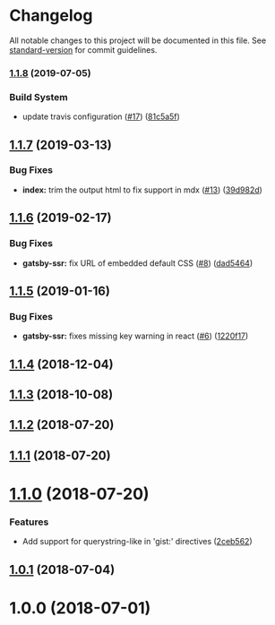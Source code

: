 # Changelog

All notable changes to this project will be documented in this file. See [standard-version](https://github.com/conventional-changelog/standard-version) for commit guidelines.

### [1.1.8](https://github.com/weirdpattern/gatsby-remark-embed-gist/compare/v1.1.7...v1.1.8) (2019-07-05)


### Build System

* update travis configuration ([#17](https://github.com/weirdpattern/gatsby-remark-embed-gist/issues/17)) ([81c5a5f](https://github.com/weirdpattern/gatsby-remark-embed-gist/commit/81c5a5f))



<a name="1.1.7"></a>
## [1.1.7](https://github.com/weirdpattern/gatsby-remark-embed-gist/compare/v1.1.6...v1.1.7) (2019-03-13)


### Bug Fixes

* **index:** trim the output html to fix support in mdx ([#13](https://github.com/weirdpattern/gatsby-remark-embed-gist/issues/13)) ([39d982d](https://github.com/weirdpattern/gatsby-remark-embed-gist/commit/39d982d))



<a name="1.1.6"></a>
## [1.1.6](https://github.com/weirdpattern/gatsby-remark-embed-gist/compare/v1.1.5...v1.1.6) (2019-02-17)


### Bug Fixes

* **gatsby-ssr:** fix URL of embedded default CSS ([#8](https://github.com/weirdpattern/gatsby-remark-embed-gist/issues/8)) ([dad5464](https://github.com/weirdpattern/gatsby-remark-embed-gist/commit/dad5464))



<a name="1.1.5"></a>
## [1.1.5](https://github.com/weirdpattern/gatsby-remark-embed-gist/compare/v1.1.4...v1.1.5) (2019-01-16)


### Bug Fixes

* **gatsby-ssr:** fixes missing key warning in react ([#6](https://github.com/weirdpattern/gatsby-remark-embed-gist/issues/6)) ([1220f17](https://github.com/weirdpattern/gatsby-remark-embed-gist/commit/1220f17))



<a name="1.1.4"></a>
## [1.1.4](https://github.com/weirdpattern/gatsby-remark-embed-gist/compare/v1.1.3...v1.1.4) (2018-12-04)



<a name="1.1.3"></a>
## [1.1.3](https://github.com/weirdpattern/gatsby-remark-embed-gist/compare/v1.1.2...v1.1.3) (2018-10-08)



<a name="1.1.2"></a>
## [1.1.2](https://github.com/weirdpattern/gatsby-remark-embed-gist/compare/v1.1.1...v1.1.2) (2018-07-20)



<a name="1.1.1"></a>
## [1.1.1](https://github.com/weirdpattern/gatsby-remark-embed-gist/compare/v1.1.0...v1.1.1) (2018-07-20)



<a name="1.1.0"></a>
# [1.1.0](https://github.com/weirdpattern/gatsby-remark-embed-gist/compare/v1.0.1...v1.1.0) (2018-07-20)


### Features

* Add support for querystring-like in 'gist:' directives ([2ceb562](https://github.com/weirdpattern/gatsby-remark-embed-gist/commit/2ceb562))



<a name="1.0.1"></a>
## [1.0.1](https://github.com/weirdpattern/gatsby-remark-embed-gist/compare/v1.0.0...v1.0.1) (2018-07-04)



<a name="1.0.0"></a>
# 1.0.0 (2018-07-01)
